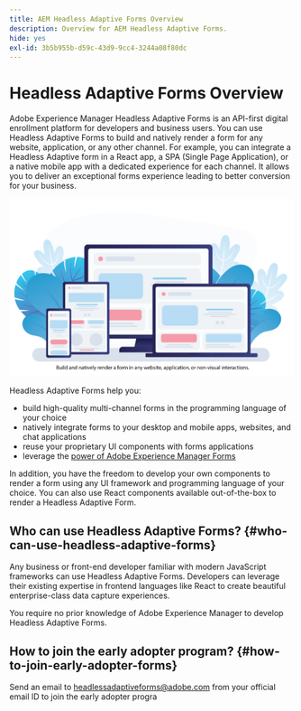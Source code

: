 ```yaml
---
title: AEM Headless Adaptive Forms Overview
description: Overview for AEM Headless Adaptive Forms.
hide: yes
exl-id: 3b5b955b-d59c-43d9-9cc4-3244a08f80dc
---
```

# Headless Adaptive Forms Overview

Adobe Experience Manager Headless Adaptive Forms is an API-first digital enrollment platform for developers and business users. You can use Headless Adaptive Forms to build and natively render a form for any website, application, or any other channel. For example, you can integrate a Headless Adaptive form in a React app, a SPA (Single Page Application), or a native mobile app with a dedicated experience for each channel.  It allows you to deliver an exceptional forms experience leading to better conversion for your business. 

![Build and natively render a form in any website, an application, or non-visual inteactions](/help/assets/headless-forms-for-any-device.png)

Headless Adaptive Forms help you:

* build high-quality multi-channel forms in the programming language of your choice 
* natively integrate forms to your desktop and mobile apps, websites, and chat applications 
* reuse your proprietary UI components with forms applications 
* leverage the [power of Adobe Experience Manager Forms](https://experienceleague.adobe.com/docs/experience-manager-65/forms/getting-started/introduction-aem-forms.html)

In addition, you have the freedom to develop your own components to render a form using any UI framework and programming language of your choice. You can also use React components available out-of-the-box to render a Headless Adaptive Form.

## Who can use Headless Adaptive Forms? {#who-can-use-headless-adaptive-forms}
 
Any business or front-end developer familiar with modern JavaScript frameworks can use Headless Adaptive Forms. Developers can leverage their existing expertise in frontend languages like React to create beautiful enterprise-class data capture experiences. 

You require no prior knowledge of Adobe Experience Manager to develop Headless Adaptive Forms.

## How to join the early adopter program? {#how-to-join-early-adopter-forms}

Send an email to [headlessadaptiveforms@adobe.com](mailto:headlessadaptiveforms@adobe.com) from your official email ID to join the early adopter progra
